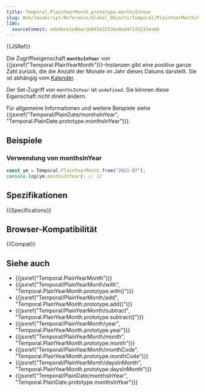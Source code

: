 ```yaml
---
title: Temporal.PlainYearMonth.prototype.monthsInYear
slug: Web/JavaScript/Reference/Global_Objects/Temporal/PlainYearMonth/monthsInYear
l10n:
  sourceCommit: a4e9bce1e8bac1b845b32536e0e44f335233eab6
---
```


{{JSRef}}

Die Zugriffseigenschaft **`monthsInYear`** von {{jsxref("Temporal.PlainYearMonth")}}-Instanzen gibt eine positive ganze Zahl zurück, die die Anzahl der Monate im Jahr dieses Datums darstellt. Sie ist abhängig vom [Kalender](/de/docs/Web/JavaScript/Reference/Global_Objects/Temporal#calendars).

Der Set-Zugriff von `monthsInYear` ist `undefined`. Sie können diese Eigenschaft nicht direkt ändern.

Für allgemeine Informationen und weitere Beispiele siehe {{jsxref("Temporal/PlainDate/monthsInYear", "Temporal.PlainDate.prototype.monthsInYear")}}.

## Beispiele

### Verwendung von monthsInYear

```js
const ym = Temporal.PlainYearMonth.from("2021-07");
console.log(ym.monthsInYear); // 12
```

## Spezifikationen

{{Specifications}}

## Browser-Kompatibilität

{{Compat}}

## Siehe auch

- {{jsxref("Temporal.PlainYearMonth")}}
- {{jsxref("Temporal/PlainYearMonth/with", "Temporal.PlainYearMonth.prototype.with()")}}
- {{jsxref("Temporal/PlainYearMonth/add", "Temporal.PlainYearMonth.prototype.add()")}}
- {{jsxref("Temporal/PlainYearMonth/subtract", "Temporal.PlainYearMonth.prototype.subtract()")}}
- {{jsxref("Temporal/PlainYearMonth/year", "Temporal.PlainYearMonth.prototype.year")}}
- {{jsxref("Temporal/PlainYearMonth/month", "Temporal.PlainYearMonth.prototype.month")}}
- {{jsxref("Temporal/PlainYearMonth/monthCode", "Temporal.PlainYearMonth.prototype.monthCode")}}
- {{jsxref("Temporal/PlainYearMonth/daysInMonth", "Temporal.PlainYearMonth.prototype.daysInMonth")}}
- {{jsxref("Temporal/PlainDate/monthsInYear", "Temporal.PlainDate.prototype.monthsInYear")}}
